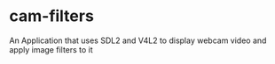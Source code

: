 # cam-filters
An Application that uses SDL2 and V4L2 to display webcam video and apply image filters to it
